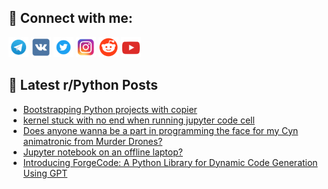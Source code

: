 ## 🔎 Connect with me:
[<img src="https://github.com/bullbesh/bullbesh/blob/main/images/Telegram.png" width="32" height="32" />](https://t.me/bullbesh)
[<img src="https://github.com/bullbesh/bullbesh/blob/main/images/VK.png" width="32" height="32" />](https://vk.com/bullbesh)
[<img src="https://github.com/bullbesh/bullbesh/blob/main/images/Twitter.png" width="32" height="32" />](https://twitter.com/bullbesh1)
[<img src="https://github.com/bullbesh/bullbesh/blob/main/images/Instagram.png" width="32" height="32" />](https://www.instagram.com/bullbesh)
[<img src="https://github.com/bullbesh/bullbesh/blob/main/images/Reddit.png" width="32" height="32" />](https://www.reddit.com/user/bullbesh)
[<img src="https://github.com/bullbesh/bullbesh/blob/main/images/YouTube.png" width="32" height="32" />](https://www.youtube.com/channel/UCtfjRs6uzgq5mfm8S06WTcg)

## 📕 Latest r/Python Posts
<!-- BLOG-POST-LIST:START -->
- [Bootstrapping Python projects with copier](https://www.reddit.com/r/Python/comments/1jt5gil/bootstrapping_python_projects_with_copier/)
- [kernel stuck with no end when running jupyter code cell](https://www.reddit.com/r/Python/comments/1jt40n1/kernel_stuck_with_no_end_when_running_jupyter/)
- [Does anyone wanna be a part in programming the face for my Cyn animatronic from Murder Drones?](https://www.reddit.com/r/Python/comments/1jt340o/does_anyone_wanna_be_a_part_in_programming_the/)
- [Jupyter notebook on an offline laptop?](https://www.reddit.com/r/Python/comments/1jsvci4/jupyter_notebook_on_an_offline_laptop/)
- [Introducing ForgeCode: A Python Library for Dynamic Code Generation Using GPT](https://www.reddit.com/r/Python/comments/1jsv3nc/introducing_forgecode_a_python_library_for/)
<!-- BLOG-POST-LIST:END -->
